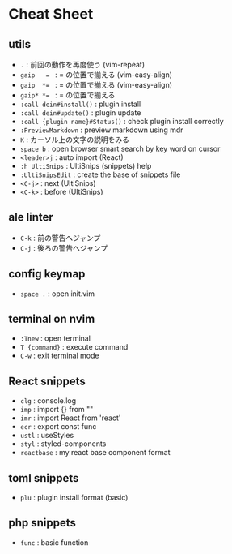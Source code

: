 # Cheat Sheet

## utils

- `.`  :  前回の動作を再度使う (vim-repeat)
- `gaip   = `  : = の位置で揃える (vim-easy-align)
- `gaip  *= `  : = の位置で揃える (vim-easy-align)
- `gaip* *= `  : = の位置で揃える
- `:call dein#install()`  :  plugin install
- `:call dein#update()`  :  plugin update
- `:call {plugin name}#Status()`  : check plugin install correctly 
- `:PreviewMarkdown` : preview markdown using mdr
- `K`  :  カーソル上の文字の説明をみる
- `space b`  :  open browser smart search by key word on cursor
- `<leader>j`  :  auto import (React)
- `:h UltiSnips`  :  UltiSnips (snippets) help
- `:UltiSnipsEdit`  :  create the base of snippets file
- `<C-j>`  :  next (UltiSnips)
- `<C-k>`  :  before (UltiSnips)


## ale linter

- `C-k`  :  前の警告へジャンプ
- `C-j`  :  後ろの警告へジャンプ


## config keymap

- `space .`  :  open init.vim


## terminal on nvim

- `:Tnew`        :  open terminal
- `T {command}`  :  execute command
- `C-w`          :  exit terminal mode


## React snippets

- `clg`        :  console.log
- `imp`        :  import {} from ""
- `imr`        :  import React from 'react'
- `ecr`        :  export const func
- `ustl`        :  useStyles
- `styl`        :  styled-components
- `reactbase`        :  my react base component format


## toml snippets

- `plu`        :  plugin install format (basic)


## php snippets

- `func`        :  basic function
